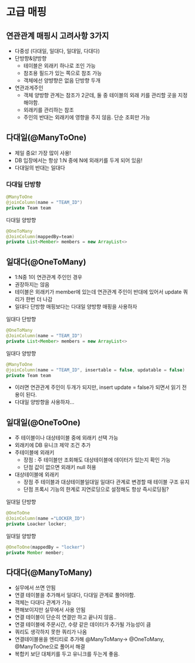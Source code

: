 # 고급 매핑
## 연관관계 매핑시 고려사항 3가지

- 다중성 (다대일, 일대다, 일대일, 다대다)
- 단방향&양방향
    - 테이블은 외래키 하나로 조인 가능
    - 참조용 필드가 있는 쪽으로 참조 가능
    - 객체에선 양뱡향은 없음 단방향 두개
- 연관과게주인
    - 객체 양방향 관계는 참조가 2군데, 둘 중 테이블의 외래 키를 관리할 곳을 지정해야함.
    - 외래키를 관리하는 참조
    - 주인의 반대는 외래키에 영향을 주지 않음. 단순 조회만 가능

## 다대일(@ManyToOne)

- 제일 중요! 가장 많이 사용!
- DB 입장에서는 항상 1:N 중에 N에 외래키를 두게 되어 있음!
- 다대일의 반대는 일대다

### 다대일 단방향

```java
@ManyToOne
@joinColumn(name = "TEAM_ID")
private Team team
```

다대일 양방향

```java
@OneToMany
@JoinColumn(mappedBy=team)
private List<Member> members = new ArrayList<>
```

## 일대다(@OneToMany)

- 1:N중 1이 연관관계 주인인 경우
- 권장하지는 않음
- 테이블은 외래키가 member에 있는데 연관관계 주인이 반대에 있어서 update 쿼리가 한번 더 나감
- 일대다 단방향 매핑보다는 다대일 양방향 매핑을 사용하자

일대다 단방향

```java
@OneToMany
@JoinColumn(name = "TEAM_ID")
private List<Member> members = new ArrayList<>
```

일대다 양방향

```java
@ManyToOne
@joinColumn(name = "TEAM_ID", insertable = false, updatable = false)
private Team team
```

- 이러면 연관관계 주인이 두개가 되지만, insert update = false가 되면서 읽기 전용이 된다.
- 다대일 양방향을 사용하자...

## 일대일(@OneToOne)

- 주 테이블이나 대상테이블 중에 외래키 선택 가능
- 외래키에 DB 유니크 제약 조건 추가
- 주테이블에 외래키
    - 장점 : 주 테이블만 조회해도 대상테이블에 데이터가 있는지 확인 가능
    - 단점 값이 없으면 외래키 null 허용
- 대상테이블에 외래키
    - 장점 주 테이블과 대상테이블일대일 일대다 관계로 변경할 때 테이블 구조 유지
    - 단점 프록시 기능의 한계로 지연로딩으로 설정해도 항상 즉시로딩됨?

일대일 단방향

```java
@OneToOne
@JoinColumn(name ="LOCKER_ID")
private Loacker locker;
```

일대일 양방향

```java
@OneToOne(mappedBy = "locker")
private Member member;
```

## 다대다(@ManyToMany)

- 실무에서 쓰면 안됨
- 연결 테이블을 추가해서 일대다, 다대일 관계로 풀어야함.
- 객체는 다대다 관계가 가능
- 편해보이지만 실무에서 사용 안됨
- 연결 테이블이 단순히 연결만 하고 끝나지 않음..
- 연결 테이블에 주문시간, 수량 같은 데이터가 추가될 가능성이 큼
- 쿼리도 생각하지 못한 쿼리가 나옴
- 연결테이블용을 엔티티로 추가해 @ManyToMany→  @OneToMany, @ManyToOne으로  풀어서 해결
- 복합키 보단 대체키를 두고 유니크를 두는게 좋음.